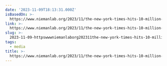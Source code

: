 ```yaml
---
date: '2023-11-09T18:13:31.000Z'
isBasedOn: >-
  https://www.niemanlab.org/2023/11/the-new-york-times-hits-10-million-subscribers-by-using-non-news-products-as-an-on-ramp/
link: >-
  https://www.niemanlab.org/2023/11/the-new-york-times-hits-10-million-subscribers-by-using-non-news-products-as-an-on-ramp/
slug: >-
  2023-11-09-httpswwwniemanlaborg202311the-new-york-times-hits-10-million-subscribers-by-using-non-news-products-as-an-on-ramp
tags:
  - media
title: >-
  https://www.niemanlab.org/2023/11/the-new-york-times-hits-10-million-subscribers-by-using-non-news-products-as-an-on-ramp/
---
```


